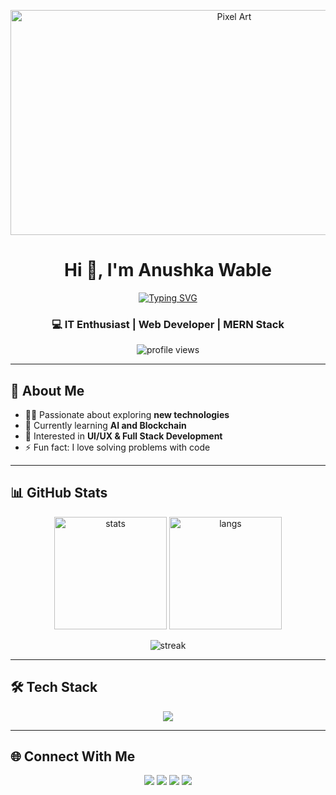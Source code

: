 <!-- Banner -->
<p align="center">
  <img src="https://github.com/user-attachments/assets/92fbcb09-beee-45e4-a794-143610dbad26" alt="Pixel Art" width="700" height="360" />
</p>




<h1 align="center">Hi 👋, I'm Anushka Wable </h1>
<p align="center">
  <a href="https://git.io/typing-svg">
    <img src="https://readme-typing-svg.herokuapp.com?font=Fira+Code&weight=700&size=28&duration=3000&pause=800&color=F97316&center=true&vCenter=true&width=600&lines=Full+Stack+Developer;Problem+Solver;Open+Source+Contributor;Tech+Enthusiast" alt="Typing SVG" />
  </a>
</p>

<h3 align="center">💻 IT Enthusiast | Web Developer | MERN Stack</h3>

<p align="center">
  <img src="https://komarev.com/ghpvc/?username=anushka-sys&label=Profile%20views&color=0e75b6&style=flat" alt="profile views" />
</p>

---

## 🚀 About Me  
- 👩‍💻 Passionate about exploring **new technologies**  
- 🌱 Currently learning **AI and Blockchain**  
- 🔗 Interested in **UI/UX & Full Stack Development**  
- ⚡ Fun fact: I love solving problems with code  

---

## 📊 GitHub Stats  

<p align="center">
  <img src="https://github-readme-stats.vercel.app/api?username=anushka-sys&show_icons=true&theme=tokyonight" alt="stats" height="180"/>
  <img src="https://github-readme-stats.vercel.app/api/top-langs/?username=anushka-sys&layout=compact&theme=tokyonight" alt="langs" height="180"/>
</p>

<p align="center">
  <img src="https://github-readme-streak-stats.herokuapp.com/?user=anushka-sys&theme=tokyonight" alt="streak"/>
</p>

---

## 🛠️ Tech Stack  
<p align="center">
  <img src="https://skillicons.dev/icons?i=html,css,js,react,nodejs,cpp,java,mysql,postgresql,mongodb,git,github,figma." />
</p>


---

## 🌐 Connect With Me  

<p align="center">
  <a href="https://anushkawable.netlify.app/"><img src="https://img.shields.io/badge/Portfolio-000?style=for-the-badge&logo=vercel&logoColor=white" /></a>
  <a href="https://www.linkedin.com/in/anushka-wable-245256232/"><img src="https://img.shields.io/badge/LinkedIn-blue?style=for-the-badge&logo=linkedin&logoColor=white" /></a>
  <a href="mailto:anuhska.wable2002@gmail.com"><img src="https://img.shields.io/badge/Gmail-D14836?style=for-the-badge&logo=gmail&logoColor=white" /></a>
  <a href="https://x.com/Anushks361472"><img src="https://img.shields.io/badge/Twitter-1DA1F2?style=for-the-badge&logo=twitter&logoColor=white" /></a>
</p>
